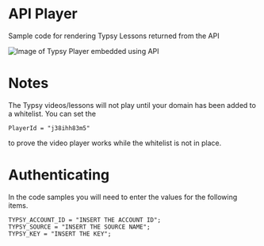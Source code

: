 # API Player
Sample code for rendering Typsy Lessons returned from the API

![Image of Typsy Player embedded using API](http://images.typsy.com/images/integrations/typsy-web-player-api.png?width=850)

# Notes
The Typsy videos/lessons will not play until your domain has been added to a whitelist. You can set the 
```
PlayerId = "j38ihh83m5"
````
to prove the video player works while the whitelist is not in place.

# Authenticating
In the code samples you will need to enter the values for the following items.
```
TYPSY_ACCOUNT_ID = "INSERT THE ACCOUNT ID";
TYPSY_SOURCE = "INSERT THE SOURCE NAME";
TYPSY_KEY = "INSERT THE KEY";
```
